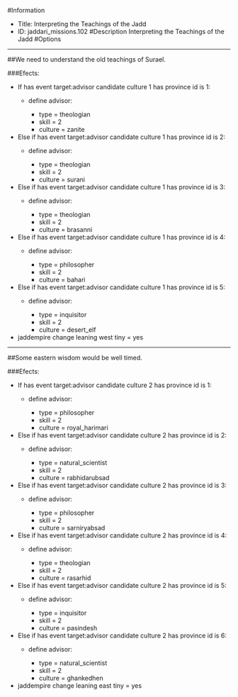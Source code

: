 #Information
 - Title: Interpreting the Teachings of the Jadd
 - ID: jaddari_missions.102
#Description
Interpreting the Teachings of the Jadd
#Options

___
##We need to understand the old teachings of Surael.

###Efects:<ul><li>If has event target:advisor candidate culture 1 has province id is 1:</li><ul><li>define advisor:</li><ul><li>type = theologian</li><li>skill = 2</li><li>culture = zanite</li></ul></ul><li>Else if has event target:advisor candidate culture 1 has province id is 2:</li><ul><li>define advisor:</li><ul><li>type = theologian</li><li>skill = 2</li><li>culture = surani</li></ul></ul><li>Else if has event target:advisor candidate culture 1 has province id is 3:</li><ul><li>define advisor:</li><ul><li>type = theologian</li><li>skill = 2</li><li>culture = brasanni</li></ul></ul><li>Else if has event target:advisor candidate culture 1 has province id is 4:</li><ul><li>define advisor:</li><ul><li>type = philosopher</li><li>skill = 2</li><li>culture = bahari</li></ul></ul><li>Else if has event target:advisor candidate culture 1 has province id is 5:</li><ul><li>define advisor:</li><ul><li>type = inquisitor</li><li>skill = 2</li><li>culture = desert_elf</li></ul></ul><li>jaddempire change leaning west tiny = yes</li></ul>

___
##Some eastern wisdom would be well timed.

###Efects:<ul><li>If has event target:advisor candidate culture 2 has province id is 1:</li><ul><li>define advisor:</li><ul><li>type = philosopher</li><li>skill = 2</li><li>culture = royal_harimari</li></ul></ul><li>Else if has event target:advisor candidate culture 2 has province id is 2:</li><ul><li>define advisor:</li><ul><li>type = natural_scientist</li><li>skill = 2</li><li>culture = rabhidarubsad</li></ul></ul><li>Else if has event target:advisor candidate culture 2 has province id is 3:</li><ul><li>define advisor:</li><ul><li>type = philosopher</li><li>skill = 2</li><li>culture = sarniryabsad</li></ul></ul><li>Else if has event target:advisor candidate culture 2 has province id is 4:</li><ul><li>define advisor:</li><ul><li>type = theologian</li><li>skill = 2</li><li>culture = rasarhid</li></ul></ul><li>Else if has event target:advisor candidate culture 2 has province id is 5:</li><ul><li>define advisor:</li><ul><li>type = inquisitor</li><li>skill = 2</li><li>culture = pasindesh</li></ul></ul><li>Else if has event target:advisor candidate culture 2 has province id is 6:</li><ul><li>define advisor:</li><ul><li>type = natural_scientist</li><li>skill = 2</li><li>culture = ghankedhen</li></ul></ul><li>jaddempire change leaning east tiny = yes</li></ul>
